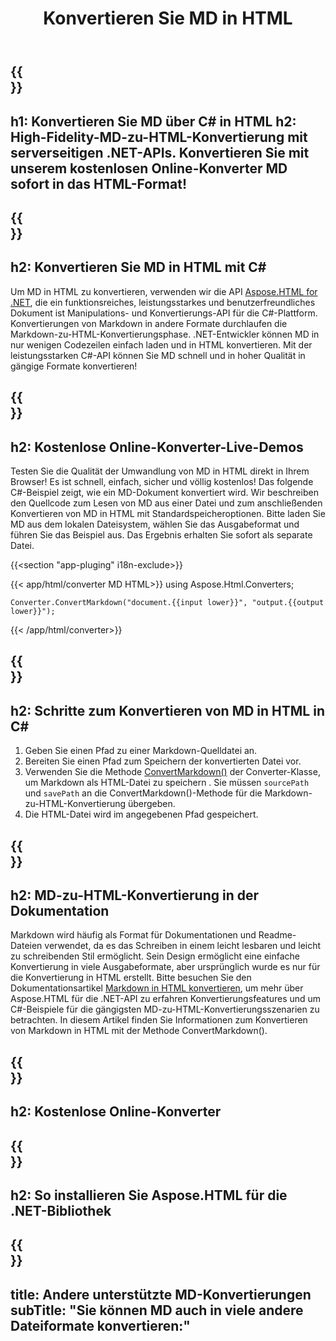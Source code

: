 ﻿---
translation: true
template: /templates/_template-conversion-child.md
title: Konvertieren Sie MD in HTML
description: C#-Beispielcode für die Umwandlung von MD in HTML. Verwenden Sie einfach die Konverter-API innerhalb von ASP.NET oder einer beliebigen .NET-Anwendung. Probieren Sie den Online-MD-zu-HTML-Konverter kostenlos aus!
url: /net/conversion/md-to-html/
family: html
platformtag: net
feature: conversion
informat: MD
outformat: HTML
otherformats: PDF DOCX JPEG BMP GIF PNG TIFF XPS
---

{{<section banner>}}
---
h1: Konvertieren Sie MD über C# in HTML
h2: High-Fidelity-MD-zu-HTML-Konvertierung mit serverseitigen .NET-APIs. Konvertieren Sie mit unserem kostenlosen Online-Konverter MD sofort in das HTML-Format!
---

{{<section overview>}}
---
h2: Konvertieren Sie MD in HTML mit C#
---

Um MD in HTML zu konvertieren, verwenden wir die API [Aspose.HTML for .NET](https://products.aspose.com/html/net/), die ein funktionsreiches, leistungsstarkes und benutzerfreundliches Dokument ist Manipulations- und Konvertierungs-API für die C#-Plattform. Konvertierungen von Markdown in andere Formate durchlaufen die Markdown-zu-HTML-Konvertierungsphase. .NET-Entwickler können MD in nur wenigen Codezeilen einfach laden und in HTML konvertieren. Mit der leistungsstarken C#-API können Sie MD schnell und in hoher Qualität in gängige Formate konvertieren!

{{<section demos>}}
---
h2: Kostenlose Online-Konverter-Live-Demos
---

Testen Sie die Qualität der Umwandlung von MD in HTML direkt in Ihrem Browser! Es ist schnell, einfach, sicher und völlig kostenlos! Das folgende C#-Beispiel zeigt, wie ein MD-Dokument konvertiert wird. Wir beschreiben den Quellcode zum Lesen von MD aus einer Datei und zum anschließenden Konvertieren von MD in HTML mit Standardspeicheroptionen. Bitte laden Sie MD aus dem lokalen Dateisystem, wählen Sie das Ausgabeformat und führen Sie das Beispiel aus. Das Ergebnis erhalten Sie sofort als separate Datei.

{{<section "app-pluging" i18n-exclude>}}

{{< app/html/converter MD HTML>}}
using Aspose.Html.Converters;

    Converter.ConvertMarkdown("document.{{input lower}}", "output.{{output lower}}");   
{{< /app/html/converter>}} 


{{<section steps>}}
---
h2: Schritte zum Konvertieren von MD in HTML in C#
---
1. Geben Sie einen Pfad zu einer Markdown-Quelldatei an.
1. Bereiten Sie einen Pfad zum Speichern der konvertierten Datei vor.
1. Verwenden Sie die Methode [ConvertMarkdown()](https://reference.aspose.com/html/net/aspose.html.converters.converter/convertmarkdown/methods/7) der Converter-Klasse, um Markdown als HTML-Datei zu speichern . Sie müssen `sourcePath` und `savePath` an die ConvertMarkdown()-Methode für die Markdown-zu-HTML-Konvertierung übergeben.
1. Die HTML-Datei wird im angegebenen Pfad gespeichert.

{{<section documentation>}}
---
h2: MD-zu-HTML-Konvertierung in der Dokumentation
---

Markdown wird häufig als Format für Dokumentationen und Readme-Dateien verwendet, da es das Schreiben in einem leicht lesbaren und leicht zu schreibenden Stil ermöglicht. Sein Design ermöglicht eine einfache Konvertierung in viele Ausgabeformate, aber ursprünglich wurde es nur für die Konvertierung in HTML erstellt. Bitte besuchen Sie den Dokumentationsartikel [Markdown in HTML konvertieren](https://docs.aspose.com/html/net/converting-between-formats/markdown-to-html/), um mehr über Aspose.HTML für die .NET-API zu erfahren Konvertierungsfeatures und um C#-Beispiele für die gängigsten MD-zu-HTML-Konvertierungsszenarien zu betrachten. In diesem Artikel finden Sie Informationen zum Konvertieren von Markdown in HTML mit der Methode ConvertMarkdown().

{{<section online-converters>}}
---
h2: Kostenlose Online-Konverter
---

{{<section get-started>}}
---
h2: So installieren Sie Aspose.HTML für die .NET-Bibliothek
---

{{<section other-conversions>}}
---
title: Andere unterstützte MD-Konvertierungen
subTitle: "Sie können MD auch in viele andere Dateiformate konvertieren:"
---